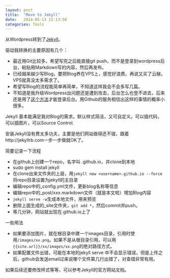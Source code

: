 ```yaml
---
layout: post
title:  "Move to Jekyll"
date:   2014-05-13 22:13:50
categories: Tools
---
```


从Wordpress转到了[Jekyll]。

驱动我转换的主要原因有几个：

- 最近用Git比较多。希望写完之后能直接git push，而不是登录到wordpress后台，粘贴用Markdown写的内容，然后再发布。
- 已经越来越少写Blog，要把Blog养在VPS上，感觉好浪费。再说又买了云梯，VPS就真没太多需求了。
- 希望写Blog的流程能简单再简单，不知道这样我会不会多写几篇。
- 不知道是我升级Wordpress出问题还是遭到攻击，后台怎么也登不进去，后来还是用了[这个方法]才能登录后台。用Github的服务相信出这样的事情的概率小很多。

Jekyll 基本能满足我对Blog的需求。默认样式简洁，又可自定义。可以插代码，可以插图片，可以Source Control.

安装Jekyll没有费太多功夫，主要是他们网站做得还不错，跟着http://jekyllrb.com一步一步做就OK了。

简要记录一下流程

- 在github上创建一个repo，名字叫 <username>.github.io，并clone到本地
- sudo gem install jekyll
- 在clone出来文件夹的上层，用`jekyll new <username>.github.io --force`将repo目录设置为jekyll的主目录
- 编辑repo中的_config.yml文件，更新blog名称等信息
- 编辑repo中的_post/xxx.markdown文件（就是本文啦）增加Blog内容
- `jekyll serve -w`生成本地文件，用来预览
- 删除上面生成的_site文件夹，`git add *`，然后commit并push。
- 等几分钟，网站就出现在<username>.github.io上了

一些用法

- 如果要添加图片，就在根目录中建一个images目录，引用时使用`/images/xx.png`。如果不是从根目录引用，可以用`{{site.url}}/xx/images/xx.png`的绝对路径方式。
- 如果配置文件出错，可能在本地的jekyll serve 中不会显示错误，但是上传之后，github会发送email过来说哪个文件第几行出错了，对查错非常有用。

如果后续还要修改样式等等，可以参考Jekyll的官方网站文档。



[jekyll]:    http://jekyllrb.com
[这个方法]:    http://codex.wordpress.org/Resetting_Your_Password
